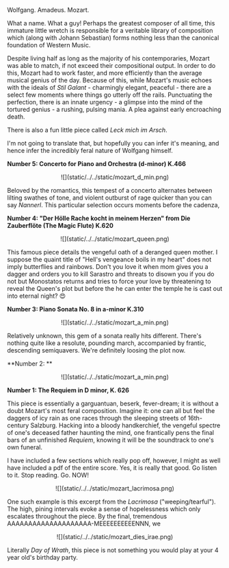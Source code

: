 [category]: <> (General)
[date]: <> (2021/07/24)
[title]: <> (Symphonies and Scatology: Mozart At His Most Feral)

Wolfgang. Amadeus. Mozart. 


What a name. What a guy! Perhaps the greatest composer of all time, this immature little wretch is responsible for a veritable library of composition which (along with Johann Sebastian) forms nothing less than the canonical foundation of Western Music.

Despite living half as long as the majority of his contemporaries, Mozart was able to match, if not exceed their compositional output. In order to do this, Mozart had to work faster, and more efficiently than the average musical genius of the day. Because of this, while Mozart's music echoes with the ideals of *Stil Galant* - charmingly elegant, peaceful - there are a select few moments where things go utterly off the rails. Punctuating the perfection, there is an innate urgency - a glimpse into the mind of the tortured genius - a rushing, pulsing mania. A plea against early encroaching death. 

There is also a fun little piece called *Leck mich im Arsch*. 

I'm not going to translate that, but hopefully you can infer it's meaning, and hence infer the incredibly feral nature of Wolfgang himself.


**Number 5: Concerto for Piano and Orchestra (d-minor) K.466**

<p align="center">
    ![](static/../../static/mozart_d_min.png)
</p>

Beloved by the romantics, this tempest of a concerto alternates between lilting swathes of tone, and violent outburst of rage quicker than you can say *Nannerl*. This particular selection occurs moments before the cadenza, 

**Number 4: "Der Hölle Rache kocht in meinem Herzen" from Die Zauberflöte (The Magic Flute) K.620**

<p align="center">
    ![](static/../../static/mozart_queen.png)
</p>

This famous piece details the vengeful oath of a deranged queen mother. I suppose the quaint title of "Hell's vengeance boils in my heart" does not imply butterflies and rainbows. Don't you love it when mom gives you a dagger and orders you to kill Sarastro and threats to disown you if you do not but Monostatos returns and tries to force your love by threatening to reveal the Queen's plot but before the he can enter the temple he is cast out into eternal night? 😍

**Number 3: Piano Sonata No. 8 in a-minor K.310**

<p align="center">
    ![](static/../../static/mozart_a_min.png)
</p>

Relatively unknown, this gem of a sonata really hits different. There's nothing quite like a resolute, pounding march, accompanied by frantic, descending semiquavers. We're definitely loosing the plot now.


**Number 2: **

<p align="center">
    ![](static/../../static/mozart_a_min.png)
</p>

**Number 1: The Requiem in D minor, K. 626**

This piece is essentially a garguantuan, beserk, fever-dream; it is without a doubt Mozart's most feral composition. Imagine it: one can all but feel the daggers of icy rain as one races through the sleeping streets of 16th-century Salzburg. Hacking into a bloody handkerchief, the vengeful spectre of one's deceased father haunting the mind, one frantically pens the final bars of an unfinished *Requiem*, knowing it will be the soundtrack to one's own funeral. 

I have included a few sections which really pop off, however, I might as well have included a pdf of the entire score. Yes, it is really that good. Go listen to it. Stop reading. Go. NOW!

<p align="center">
    ![](static/../../static/mozart_lacrimosa.png)
</p>

One such example is this excerpt from the *Lacrimosa* ("weeping/tearful"). The high, pining intervals evoke a sense of hopelessness which only escalates throughout the piece. By the final, tremendous AAAAAAAAAAAAAAAAAAAA-MEEEEEEEEEENNN, we 
<p align="center">
    ![](static/../../static/mozart_dies_irae.png)
</p>

Literally *Day of Wrath*, this piece is not something you would play at your 4 year old's birthday party. 
